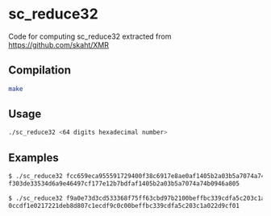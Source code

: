 # sc_reduce32
Code for computing sc_reduce32 extracted from https://github.com/skaht/XMR

## Compilation

```bash
make
```

## Usage

```bash
./sc_reduce32 <64 digits hexadecimal number>
```

## Examples

```bash
$ ./sc_reduce32 fcc659eca955591729400f38c6917e8ae0af1405b2a03b5a7074a74b0946a8d5
f303de33534d6a9e46497cf177e12b7bdfaf1405b2a03b5a7074a74b0946a805
```

```bash
$ ./sc_reduce32 f9a0e73d3cd533368f75ff63cbd97b2100beffbc339cdfa5c203c1a022d9cf11
0ccdf1e0217221deb8d807c1ecdf9c0c00beffbc339cdfa5c203c1a022d9cf01
```
